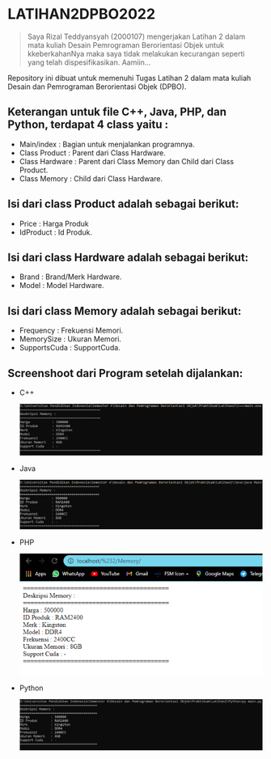 # LATIHAN2DPBO2022

>Saya Rizal Teddyansyah (2000107) mengerjakan Latihan 2 dalam mata kuliah Desain Pemrograman Berorientasi Objek untuk kkeberkahanNya maka saya tidak melakukan kecurangan seperti yang telah dispesifikasikan.
Aamiin...

Repository ini dibuat untuk memenuhi Tugas Latihan 2 dalam mata kuliah Desain dan Pemrograman Berorientasi Objek (DPBO).


## Keterangan untuk file C++, Java, PHP, dan Python, terdapat 4 class yaitu :
- Main/index      : Bagian untuk menjalankan programnya.
- Class Product   : Parent dari Class Hardware.
- Class Hardware  : Parent dari Class Memory dan Child dari Class Product.
- Class Memory    : Child dari Class Hardware.

## Isi dari class Product adalah sebagai berikut:
- Price     : Harga Produk
- IdProduct : Id Produk.

## Isi dari class Hardware adalah sebagai berikut:
- Brand : Brand/Merk Hardware.
- Model : Model Hardware.

## Isi dari class Memory adalah sebagai berikut:
- Frequency     : Frekuensi Memori.
- MemorySize    : Ukuran Memori.
- SupportsCuda  : SupportCuda.

## Screenshoot dari Program setelah dijalankan:
- C++

  ![Latihan2_C++.png](https://github.com/rzltdysh17/LATIHAN2DPBO2022/blob/main/SS/Latihan2_C%2B%2B.png)

- Java

  ![Latihan2_Java.png](https://github.com/rzltdysh17/LATIHAN2DPBO2022/blob/main/SS/Latihan2_Java.png)

- PHP
  
  ![Latihan2_PHP.png](https://github.com/rzltdysh17/LATIHAN2DPBO2022/blob/main/SS/Latihan2_PHP.png)
  
- Python
  
  ![Latihan2_Puthon.png](https://github.com/rzltdysh17/LATIHAN2DPBO2022/blob/main/SS/Latihan2_Python.png)
